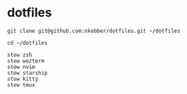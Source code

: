 # dotfiles

```
git clone git@github.com:nkobber/dotfiles.git ~/dotfiles
```

```
cd ~/dotfiles
```

```
stow zsh
stow wezterm
stow nvim
stow starship
stow kitty
stow tmux
```
